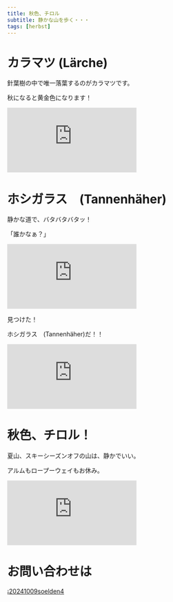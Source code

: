 ```yaml
---
title: 秋色、チロル
subtitle: 静かな山を歩く・・・
tags: [herbst]
---
```


# カラマツ (Lärche)

針葉樹の中で唯一落葉するのがカラマツです。

秋になると黄金色になります！

![20241009soelden1](https://piwigo.schickl.de/i.php?/upload/2024/10/11/20241011102138-2df223a9-me.jpg)


# ホシガラス　(Tannenhäher)

静かな道で、バタバタバタッ！

「誰かなぁ？」

![20241009soelden2](https://piwigo.schickl.de/i.php?/upload/2024/10/11/20241011101919-6727fa71-me.jpg)

見つけた！

ホシガラス　(Tannenhäher)だ！！

![20241009tannenhaeher](https://piwigo.schickl.de/i.php?/upload/2024/10/11/20241011101503-6f4bbd8f-me.jpg)


# 秋色、チロル！

夏山、スキーシーズンオフの山は、静かでいい。

アルムもロープーウェイもお休み。

![20241009soelden3](https://piwigo.schickl.de/i.php?/upload/2024/10/11/20241011101653-af184c4a-me.jpg)


# お問い合わせは

¡[20241009soelden4](https://piwigo.schickl.de/i.php?/upload/2024/10/11/20241011102409-d695f9a3-me.jpg)


